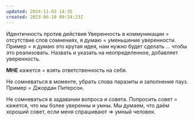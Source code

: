 ```yaml
---
updated: 2024-11-03 14:35
created: 2023-06-10 09:24:23Z
---
```


Идентичность против действия
Уверенность в коммуникации = отсутствие слов сомнениях, я думаю = уменьшение уверенности. 
Пример = я думаю это крутая идея, нам нужно будет сделать ... чтобы это реализовать. Назвать и указать на неопределенное, добавляет уверенность. 

**МНЕ** кажется = взять ответственность на себя.

Не сомневаться в моменте, убрать слова паразиты и заполнение пауз. Пример = Джордан Питерсон.

Не сомневаться в задавании вопроса и совета. Попросить совет = кажется, что мы более уверенны и умны. Мы думаем, что даём хороший совет, если меня спрашивают => умный человек.